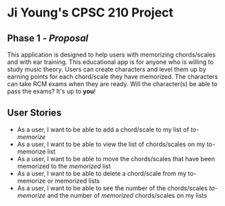 # Ji Young's CPSC 210 Project

## Phase 1 - *Proposal*

This application is designed to help users with memorizing chords/scales and with ear training. This educational app is
for anyone who is willing to study music theory. Users can create characters and level them up by earning points for
each chord/scale they have memorized. The characters can take RCM exams when they are ready. Will the character(s) be
able to pass the exams? It's up to **you**!


## User Stories

- As a user, I want to be able to add a chord/scale to my list of *to-memorize*
- As a user, I want to be able to view the list of chords/scales on my to-memorize list
- As a user, I want to be able to move the chords/scales that have been memorized to the *memorized* list
- As a user, I want to be able to delete a chord/scale from my to-memorize or memorized lists
- As a user, I want to be able to see the number of the chords/scales *to-memorize* and the number of *memorized*
chords/scales on my lists 